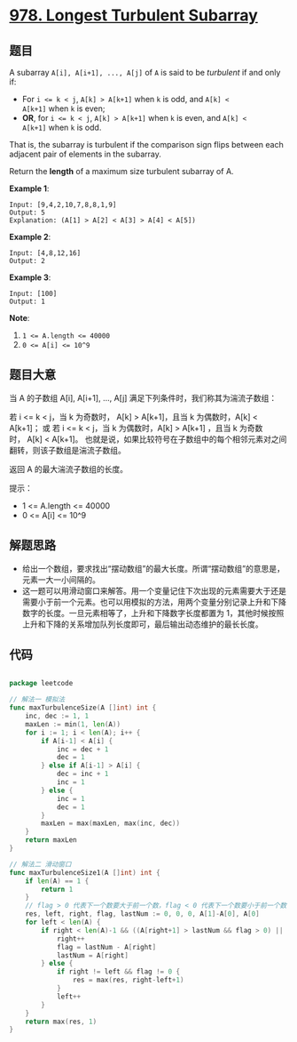 # [978. Longest Turbulent Subarray](https://leetcode.com/problems/longest-turbulent-subarray/)

## 题目

A subarray `A[i], A[i+1], ..., A[j]` of `A` is said to be *turbulent* if and only if:

- For `i <= k < j`, `A[k] > A[k+1]` when `k` is odd, and `A[k] < A[k+1]` when `k` is even;
- **OR**, for `i <= k < j`, `A[k] > A[k+1]` when `k` is even, and `A[k] < A[k+1]` when `k` is odd.

That is, the subarray is turbulent if the comparison sign flips between each adjacent pair of elements in the subarray.

Return the **length** of a maximum size turbulent subarray of A.

**Example 1**:

    Input: [9,4,2,10,7,8,8,1,9]
    Output: 5
    Explanation: (A[1] > A[2] < A[3] > A[4] < A[5])

**Example 2**:

    Input: [4,8,12,16]
    Output: 2

**Example 3**:

    Input: [100]
    Output: 1

**Note**:

1. `1 <= A.length <= 40000`
2. `0 <= A[i] <= 10^9`


## 题目大意


当 A 的子数组 A[i], A[i+1], ..., A[j] 满足下列条件时，我们称其为湍流子数组：

若 i <= k < j，当 k 为奇数时， A[k] > A[k+1]，且当 k 为偶数时，A[k] < A[k+1]；
或 若 i <= k < j，当 k 为偶数时，A[k] > A[k+1] ，且当 k 为奇数时， A[k] < A[k+1]。
也就是说，如果比较符号在子数组中的每个相邻元素对之间翻转，则该子数组是湍流子数组。

返回 A 的最大湍流子数组的长度。

提示：

- 1 <= A.length <= 40000
- 0 <= A[i] <= 10^9



## 解题思路


- 给出一个数组，要求找出“摆动数组”的最大长度。所谓“摆动数组”的意思是，元素一大一小间隔的。
- 这一题可以用滑动窗口来解答。用一个变量记住下次出现的元素需要大于还是需要小于前一个元素。也可以用模拟的方法，用两个变量分别记录上升和下降数字的长度。一旦元素相等了，上升和下降数字长度都置为 1，其他时候按照上升和下降的关系增加队列长度即可，最后输出动态维护的最长长度。


## 代码

```go

package leetcode

// 解法一 模拟法
func maxTurbulenceSize(A []int) int {
	inc, dec := 1, 1
	maxLen := min(1, len(A))
	for i := 1; i < len(A); i++ {
		if A[i-1] < A[i] {
			inc = dec + 1
			dec = 1
		} else if A[i-1] > A[i] {
			dec = inc + 1
			inc = 1
		} else {
			inc = 1
			dec = 1
		}
		maxLen = max(maxLen, max(inc, dec))
	}
	return maxLen
}

// 解法二 滑动窗口
func maxTurbulenceSize1(A []int) int {
	if len(A) == 1 {
		return 1
	}
	// flag > 0 代表下一个数要大于前一个数，flag < 0 代表下一个数要小于前一个数
	res, left, right, flag, lastNum := 0, 0, 0, A[1]-A[0], A[0]
	for left < len(A) {
		if right < len(A)-1 && ((A[right+1] > lastNum && flag > 0) || (A[right+1] < lastNum && flag < 0) || (right == left)) {
			right++
			flag = lastNum - A[right]
			lastNum = A[right]
		} else {
			if right != left && flag != 0 {
				res = max(res, right-left+1)
			}
			left++
		}
	}
	return max(res, 1)
}

```